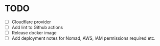 # TODO

- [ ] Cloudflare provider
- [ ] Add lint to Github actions
- [ ] Release docker image
- [ ] Add deployment notes for Nomad, AWS, IAM permissions required etc.
